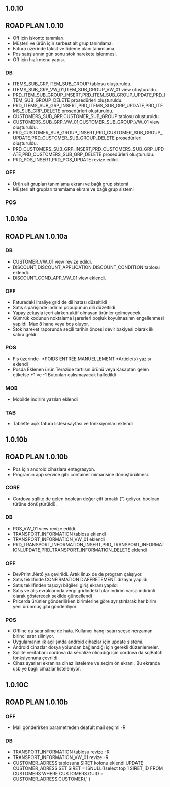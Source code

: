 ## 1.0.10
## ROAD PLAN 1.0.10
- Off için iskonto tanımları.
- Müşteri ve ürün için serbest alt grup tanımlama.
- Fatura üzerinde taksit ve ödeme planı tanımlama.
- Pos satışlarının gün sonu stok harekete işlenmesi.
- Off için hızlı menu yapısı.

### DB
- ITEMS_SUB_GRP,ITEM_SUB_GROUP tablosu oluşturuldu.
- ITEMS_SUB_GRP_VW_01,ITEM_SUB_GROUP_VW_01 view oluşturuldu.
- PRD_ITEM_SUB_GROUP_INSERT,PRD_ITEM_SUB_GROUP_UPDATE,PRD_ITEM_SUB_GROUP_DELETE prosedürleri oluşturuldu.
- PRD_ITEMS_SUB_GRP_INSERT,PRD_ITEMS_SUB_GRP_UPDATE,PRD_ITEMS_SUB_GRP_DELETE prosedürleri oluşturuldu.
- CUSTOMERS_SUB_GRP,CUSTOMER_SUB_GROUP tablosu oluşturuldu.
- CUSTOMERS_SUB_GRP_VW_01,CUSTOMER_SUB_GROUP_VW_01 view oluşturuldu.
- PRD_CUSTOMER_SUB_GROUP_INSERT,PRD_CUSTOMER_SUB_GROUP_UPDATE,PRD_CUSTOMER_SUB_GROUP_DELETE prosedürleri oluşturuldu.
- PRD_CUSTOMERS_SUB_GRP_INSERT,PRD_CUSTOMERS_SUB_GRP_UPDATE,PRD_CUSTOMERS_SUB_GRP_DELETE prosedürleri oluşturuldu.
- PRD_POS_INSERT,PRD_POS_UPDATE revize edildi.

### OFF
- Ürün alt grupları tanımlama ekranı ve bağlı grup sistemi
- Müşteri alt grupları tanımlama ekranı ve bağlı grup sistemi
### POS

## 1.0.10a
## ROAD PLAN 1.0.10a

### DB
- CUSTOMER_VW_01 view revize edildi.
- DISCOUNT,DISCOUNT_APPLICATION,DISCOUNT_CONDITION tablosu eklendi.
- DISCOUNT_COND_APP_VW_01 view eklendi.

### OFF
- Faturadaki irsaliye grid de dil hatası düzeltildi
- Satış siparişinde indirim popupunun dili düzeltildi
- Yapay zekayla içeri alırken aktif olmayan ürünler gelmeyecek.
- Gümrük kodunun noktalama işarerleri boşluk koyulmasının engellenmesi yapıldı. Max 8 hane veya boş oluyor.
- Stok hareket raporunda seçili tarihin öncesi devir bakiyesi olarak ilk satıra geldi

### POS
- Fiş üzerinde- *POIDS ENTRÉE MANUELLEMENT *Article(s) yazısı eklendi
- Posda Eklenen ürün Terazide tartılsın ürünü veya Kasaptan gelen etiketse +1 ve -1 Butonları calısmayacak halledildi
### MOB
- Mobilde indirim yazıları eklendi

### TAB
- Tablette açık fatura listesi sayfası ve fonksiyonları eklendi

## 1.0.10b
## ROAD PLAN 1.0.10b
- Pos için android cihazlara entegrasyon.
- Programın app service gibi container mimarisine dönüştürülmesi.

### CORE
- Cordova sqllite de gelen boolean değer çift tırnaklı (") geliyor. boolean türüne dönüştürüldü.
### DB
- POS_VW_01 view revize edildi.
- TRANSPORT_INFORMATION tablosu eklendi
- TRANSPORT_INFORMATION_VW_01 eklendi
- PRD_TRANSPORT_INFORMATION_INSERT,PRD_TRANSPORT_INFORMATION_UPDATE,PRD_TRANSPORT_INFORMATION_DELETE eklendi

### OFF
- DevPrint .Net6 ya çevirildi. Artık linux de de program çalışıyor.
- Satış teklifinde CONFIRMATION D’AFFRETEMENT dizaynı yapıldı
- Satış teklifinden taşıcıyı bilgileri giriş ekranı yapıldı
- Satış ve alış evraklarında vergi gridindeki tutar indirim varsa indirimli olarak gösterecek sekilde güncellendi
- Pricerda ürünler gönderilirken birimlerine göre ayrıştırılarak her birim yeni ürünmüş gibi gönderiliyor
### POS
- Offline da satır silme de hata. Kullanıcı hangi satırı seçse herzaman birinci satır siliniyor.
- Uygulamanın ilk açılışında android cihazlar için update sistemi.
- Android cihazlar dosya yolundan bağlandığı için gerekli düzenlemeler.
- Sqllite veritabanı cordova da serialize olmadığı için cordova da sqlBatch fonksiyonuna çevrildi.
- Cihaz ayarları ekranına cihaz listeleme ve seçim ön ekranı. Bu ekranda usb ye bağlı cihazlar listeleniyor.


## 1.0.10C
## ROAD PLAN 1.0.10b

### OFF
- Mail gönderirken parametreden deafult mail seçimi -R

### DB
- TRANSPORT_INFORMATION tablosu revize -R
- TRANSPORT_INFORMATION_VW_01 revize -R
- CUSTOMER_ADRESS tablosuna SIRET kolonu eklendi UPDATE CUSTOMER_ADRESS SET SIRET = ISNULL((select top 1 SIRET_ID FROM CUSTOMERS WHERE CUSTOMERS.GUID = CUSTOMER_ADRESS.CUSTOMER),'') 
